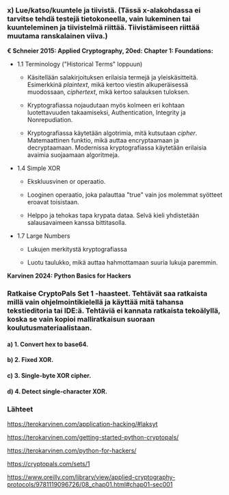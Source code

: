 ### x) Lue/katso/kuuntele ja tiivistä. (Tässä x-alakohdassa ei tarvitse tehdä testejä tietokoneella, vain lukeminen tai kuunteleminen ja tiivistelmä riittää. Tiivistämiseen riittää muutama ranskalainen viiva.)

**€ Schneier 2015: Applied Cryptography, 20ed: Chapter 1: Foundations:**

- 1.1 Terminology ("Historical Terms" loppuun)
  
  - Käsitellään salakirjoituksen erilaisia termejä ja yleiskäsitteitä. Esimerkkinä *plaintext*, mikä kertoo viestin alkuperäisessä muodossaan, *ciphertext*, mikä kertoo salauksen tuloksen.

  - Kryptografiassa nojaudutaan myös kolmeen eri kohtaan luotettavuuden takaamiseksi, Authentication, Integrity ja Nonrepudiation.
 
  - Kryptografiassa käytetään algotrimia, mitä kutsutaan *cipher*. Matemaattinen funktio, mikä auttaa encryptaamaan ja decryptaamaan. Modernissa kryptografiassa käytetään erilaisia avaimia suojaamaan algoritmeja.
  
- 1.4 Simple XOR

   - Ekskluusvinen or operaatio.
 
   - Looginen operaatio, joka palauttaa "true" vain jos molemmat syötteet eroavat toisistaan.
 
   - Helppo ja tehokas tapa krypata dataa. Selvä kieli yhdistetään salausavaimeen kanssa bittitasolla.
     
- 1.7 Large Numbers

   - Lukujen merkitystä kryptografiassa
 
   - Luotu taulukko, mikä auttaa hahmottamaan suuria lukuja paremmin.

**Karvinen 2024: Python Basics for Hackers**

### Ratkaise CryptoPals Set 1 -haasteet. Tehtävät saa ratkaista millä vain ohjelmointikielellä ja käyttää mitä tahansa tekstieditoria tai IDE:ä. Tehtäviä ei kannata ratkaista tekoälyllä, koska se vain kopioi malliratkaisun suoraan koulutusmateriaalistaan.

#### a) 1. Convert hex to base64.

#### b) 2. Fixed XOR.

#### c) 3. Single-byte XOR cipher.

#### d) 4. Detect single-character XOR.


### Lähteet

https://terokarvinen.com/application-hacking/#laksyt

https://terokarvinen.com/getting-started-python-cryptopals/

https://terokarvinen.com/python-for-hackers/

https://cryptopals.com/sets/1

https://www.oreilly.com/library/view/applied-cryptography-protocols/9781119096726/08_chap01.html#chap01-sec001

